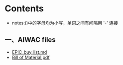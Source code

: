 # Contents  
+ notes:()中的字母均为小写，单词之间有间隔用 '-' 连接

##  一、AIWAC files
- [EPIC_buy_list.md](EPIC_buy_list.md)  
- [Bill of Material.pdf](bill_of_material.pdf)